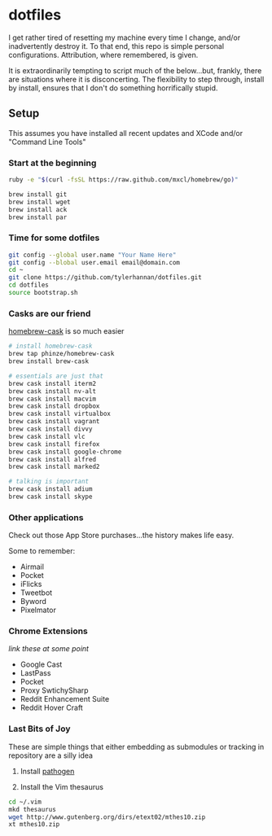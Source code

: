 dotfiles
========
I get rather tired of resetting my machine every time I change, and/or inadvertently destroy it.  To that end, this repo is simple personal configurations.  Attribution, where remembered, is given.

It is extraordinarily tempting to script much of the below...but, frankly, there are situations where it is disconcerting.  The flexibility to step through, install by install, ensures that I don't do something horrifically stupid.

Setup
-----

This assumes you have installed all recent updates and XCode and/or "Command Line Tools"

### Start at the beginning

```sh
ruby -e "$(curl -fsSL https://raw.github.com/mxcl/homebrew/go)"

brew install git
brew install wget
brew install ack
brew install par
```

### Time for some dotfiles

```sh
git config --global user.name "Your Name Here"
git config --blobal user.email email@domain.com
cd ~
git clone https://github.com/tylerhannan/dotfiles.git
cd dotfiles
source bootstrap.sh
```

### Casks are our friend

[homebrew-cask](https://github.com/phinze/homebrew-cask) is so much easier

```sh
# install homebrew-cask
brew tap phinze/homebrew-cask
brew install brew-cask

# essentials are just that
brew cask install iterm2
brew cask install nv-alt
brew cask install macvim
brew cask install dropbox
brew cask install virtualbox
brew cask install vagrant
brew cask install divvy
brew cask install vlc
brew cask install firefox
brew cask install google-chrome
brew cask install alfred
brew cask install marked2

# talking is important
brew cask install adium
brew cask install skype
```

### Other applications
Check out those App Store purchases...the history makes life easy.

Some to remember:
* Airmail
* Pocket
* iFlicks
* Tweetbot
* Byword
* Pixelmator

### Chrome Extensions
*link these at some point*

* Google Cast
* LastPass
* Pocket
* Proxy SwtichySharp
* Reddit Enhancement Suite
* Reddit Hover Craft

### Last Bits of Joy

These are simple things that either embedding as submodules or tracking in repository are a silly idea

1) Install [pathogen](https://github.com/tpope/vim-pathogen)

2) Install the Vim thesaurus

```sh
cd ~/.vim
mkd thesaurus
wget http://www.gutenberg.org/dirs/etext02/mthes10.zip
xt mthes10.zip
```